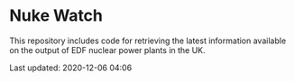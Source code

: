 # Nuke Watch

This repository includes code for retrieving the latest information available on the output of EDF nuclear power plants in the UK.

Last updated: 2020-12-06 04:06
